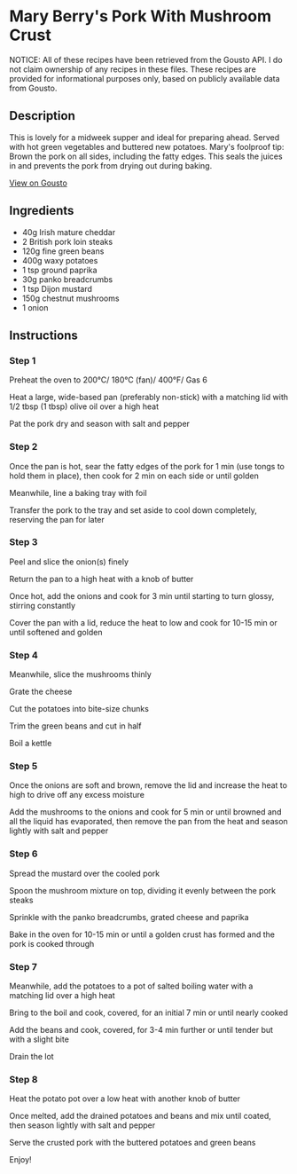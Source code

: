 # Mary Berry's Pork With Mushroom Crust

NOTICE: All of these recipes have been retrieved from the Gousto API. I do not claim ownership of any recipes in these files. These recipes are provided for informational purposes only, based on publicly available data from Gousto.

## Description

This is lovely for a midweek supper and ideal for preparing ahead. Served with hot green vegetables and buttered new potatoes. Mary's foolproof tip: Brown the pork  on all sides, including the fatty edges. This seals the juices in and prevents the pork from drying out during baking.

[View on Gousto](https://www.gousto.co.uk/recipes/cookbook/mary-berrys-pork-with-mushroom-crust)

## Ingredients

- 40g Irish mature cheddar
- 2 British pork loin steaks
- 120g fine green beans
- 400g waxy potatoes
- 1 tsp ground paprika 
- 30g panko breadcrumbs 
- 1 tsp Dijon mustard
- 150g chestnut mushrooms
- 1 onion 

## Instructions


### Step 1

Preheat the oven to&nbsp;200&deg;C/ 180&deg;C (fan)/ 400&deg;F/ Gas 6


Heat a large, wide-based pan (preferably non-stick) with a matching lid with 1/2 tbsp <span class="text-danger">(1 tbsp) </span>olive oil over a high heat


Pat the pork dry and season with salt and pepper


### Step 2

Once the pan is hot, sear the fatty edges of the pork for 1 min (use tongs to hold them in place), then cook for 2 min on each side or until golden


Meanwhile, line a baking tray with foil


Transfer the pork to the tray and set aside to cool down completely, reserving the pan for later


### Step 3

Peel and slice the onion<span class="text-danger">(s)</span> finely


Return the pan to a high heat with a knob of butter


Once hot, add the onions and cook for 3 min until starting to turn glossy, stirring constantly


Cover the pan with a lid, reduce the heat to low and cook for 10-15 min or until softened and golden


### Step 4

Meanwhile, slice the mushrooms thinly


Grate the cheese


Cut the potatoes into bite-size chunks


Trim the green beans and cut in half


Boil a kettle


### Step 5

Once the onions are soft and brown, remove the lid and increase the heat to high to drive off any excess moisture


Add the mushrooms to the onions and cook for 5 min or until browned and all the liquid has evaporated, then remove the pan from the heat and season lightly with salt and pepper


### Step 6

Spread the mustard over the cooled pork


Spoon the mushroom mixture on top, dividing it evenly between the pork steaks


Sprinkle with the panko breadcrumbs, grated cheese and paprika


Bake in the oven for 10-15 min or until a golden crust has formed and the pork is cooked through


### Step 7

Meanwhile, add the potatoes to a pot of salted boiling water with a matching lid over a high heat


Bring to the boil and cook, covered, for an initial 7 min or until nearly cooked


Add the beans and cook, covered, for 3-4 min further or until tender but with a slight bite


Drain the lot

### Step 8

Heat the potato pot over a low heat with another knob of butter


Once melted, add the drained potatoes and beans and mix until coated, then season lightly with salt and pepper


Serve the crusted pork with the buttered potatoes and green beans


Enjoy!

